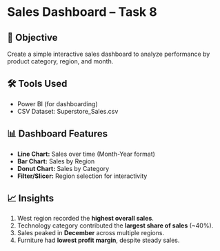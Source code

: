 # Sales Dashboard – Task 8 

## 📌 Objective
Create a simple interactive sales dashboard to analyze performance by product category, region, and month.

## 🛠 Tools Used
- Power BI (for dashboarding)
- CSV Dataset: Superstore_Sales.csv

## 📊 Dashboard Features
- **Line Chart:** Sales over time (Month-Year format)
- **Bar Chart:** Sales by Region
- **Donut Chart:** Sales by Category
- **Filter/Slicer:** Region selection for interactivity

## 📈 Insights
1. West region recorded the **highest overall sales**.
2. Technology category contributed the **largest share of sales** (~40%).
3. Sales peaked in **December** across multiple regions.
4. Furniture had **lowest profit margin**, despite steady sales.


